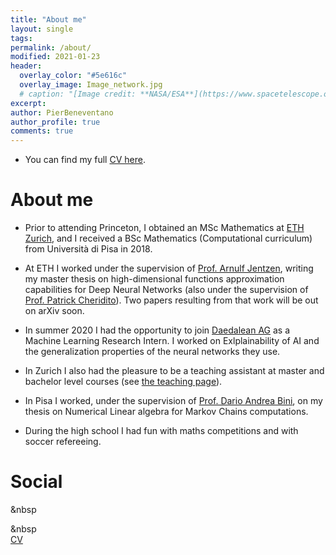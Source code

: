 ```yaml
---
title: "About me"
layout: single
tags:
permalink: /about/
modified: 2021-01-23
header:
  overlay_color: "#5e616c"
  overlay_image: Image_network.jpg
  # caption: "[Image credit: **NASA/ESA**](https://www.spacetelescope.org/images/heic0515a/)"
excerpt: 
author: PierBeneventano
author_profile: true
comments: true
---
```


- You can find my full <a href="https://pierbeneventano.github.io/CV/CV_Beneventano.pdf" target="_blank">CV here</a>.


# About me
                        
- Prior to attending Princeton, I obtained an MSc Mathematics at <a href="https://math.ethz.ch/" class="links">ETH Zurich</a>, and I received a BSc Mathematics (Computational curriculum) from Università di Pisa in 2018.
                        
- At ETH I worked under the supervision of <a href="https://scholar.google.de/citations?user=fymm-XQAAAAJ&hl=en" class="links">Prof. Arnulf Jentzen</a>, writing my master thesis on high-dimensional functions approximation capabilities for Deep Neural Networks (also under the supervision of <a href="https://people.math.ethz.ch/~patrickc/" class="links">Prof. Patrick Cheridito</a>). Two papers resulting from that work will be out on arXiv soon.

- In summer 2020 I had the opportunity to join <a href="https://daedalean.ai/" class="links">Daedalean AG</a> as a Machine Learning Research Intern.
I worked on Exlplainability of AI and the generalization properties of the neural networks they use.

- In Zurich I also had the pleasure to be a teaching assistant at master and bachelor level courses (see <a href="https://pierbeneventano.github.io/teaching" class="links">the teaching page</a>).

- In Pisa I worked, under the supervision of <a href="https://scholar.google.com/citations?user=lbtyxsMAAAAJ&hl=en" class="links">Prof. Dario Andrea Bini</a>, on my thesis on Numerical Linear algebra for Markov Chains computations. <br>

- During the high school I had fun with maths competitions and with soccer refereeing.



# Social
<!--  <a href="https://www.facebook.com/PierBene"><span
                  class="social-icon fa fa-facebook"></span></a> -->
<!-- <a href="https://twitter.com/PierBeneventano"><span
                  class="social-icon fa fa-twitter"></span></a>  -->
<a href="https://www.linkedin.com/in/pierbeneventano/"><span
                  class="social-icon fa fa-linkedin"></span></a> &nbsp  
<!--  <a href="https://www.instagram.com/pierbene96/"><span
                  class="social-icon fa fa-instagram"></span></a> -->
<a href="https://join.skype.com/invite/kobWyHxDkzse"><span
                  class="social-icon fa fa-skype"></span></a> &nbsp  
<a href="https://pierbeneventano.github.io/CV/CV_Beneventano.pdf" class="links">CV</a>

 
